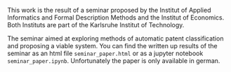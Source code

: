 This work is the result of a seminar proposed by the Institut of Applied Informatics and Formal Description Methods and the Institut of Economics. Both Instituts are part of the Karlsruhe Institut of Technology.

The seminar aimed at exploring methods of automatic patent classification and proposing a viable system. You can find the written up results of the seminar as an html file `seminar_paper.html` or as a jupyter notebook `seminar_paper.ipynb`. Unfortunately the paper is only available in german.
